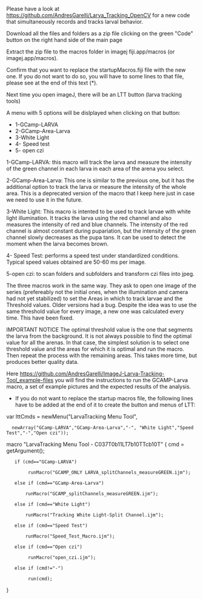 Please have a look at https://github.com/AndresGarelli/Larva_Tracking_OpenCV for a new code that simultaneously records and tracks larval behavior.


Download all the files and folders as a zip file clicking on the green "Code" button on the right hand side of the main page

Extract the zip file to the macros folder in imagej fiji.app/macros (or imagej.app/macros).

Confirm that you want to replace the startupMacros.fiji file with the new one. If you do not want to do so, you will have to some lines to that file, please see at the end of this text (*).

Next time you open imageJ, there will be an LTT button (larva tracking tools)

A menu with 5 options will be dislplayed when clicking on that button:

- 1-GCamp-LARVA 
- 2-GCamp-Area-Larva 
- 3-White Light 
- 4- Speed test 
- 5- open czi


1-GCamp-LARVA: this macro will track the larva and measure the intensity of the green channel in each larva in each area of the arena you select.

2-GCamp-Area-Larva: This one is similar to the previous one, but it has the additional option to track the larva or measure the intensity of the whole area. This is a deprecated version of the macro that I keep here just in case we need to use it in the future.

3-White Light: This macro is intented to be used to track larvae with white light illumination. It tracks the larva using the red channel and also measures the intensity of red and blue channels. The intensity of the red channel is almost constant during pupariation, but the intensity of the green channel slowly decreases as the pupa tans. It can be used to detect the moment when the larva becomes brown.

4- Speed Test: performs a speed test under standardized conditions. Typical speed values obtained are 50-60 ms per image.

5-open czi: to scan folders and subfolders and transform czi files into jpeg.

The three macros work in the same way. They ask to open one image of the series (prefereably not the initial ones, when the illumination and camera had not yet stabilized) to set the Areas in which to track larvae and the Threshold values. Older versions had a bug. Despite the idea was to use the same threshold value for every image, a new one was calculated every time. This have been fixed.

IMPORTANT NOTICE The optimal threshold value is the one that segments the larva from the background. It is not always possible to find the optimal value for all the arenas. In that case, the simplest solution is to select one threshold value and the areas for which it is optimal and run the macro. Then repeat the process with the remaining areas. This takes more time, but produces better quality data.

Here https://github.com/AndresGarelli/ImageJ-Larva-Tracking-Tool_example-files you will find the instructions to run the GCAMP-Larva macro, a set of example pictures and the expected results of the analysis.


* If you do not want to replace the startup macros file, the following lines have to be added at the end of it to create the button and menus of LTT:

var lttCmds = newMenu("LarvaTracking Menu Tool",

      newArray("GCamp-LARVA","GCamp-Area-Larva","-", "White Light","Speed Test","-","Open czi"));


macro "LarvaTracking Menu Tool - C037T0b11LT7b10TTcb10T" {
       cmd = getArgument();
       
       if (cmd=="GCamp-LARVA")
       
       		runMacro("GCAMP_ONLY LARVA_splitChannels_measureGREEN.ijm");
                  
       else if (cmd=="GCamp-Area-Larva")
       
           runMacro("GCAMP_splitChannels_measureGREEN.ijm");
           
       else if (cmd=="White Light")
       
           runMacro("Tracking White Light-Split Channel.ijm");
           
       else if (cmd=="Speed Test")
       
       	   runMacro("Speed_Test_Macro.ijm");
               
       else if (cmd=="Open czi")
       
       		runMacro("open_czi.ijm");
                  
       else if (cmd!="-")
       
            run(cmd);
            
  }
